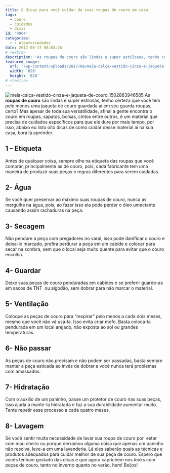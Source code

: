 ```yaml
---
title: 8 dicas para você cuidar de suas roupas de couro em casa
tags:
  - couro
  - cuidados
  - dicas
id: '4964'
categories:
  - - Aleatoriedades
date: 2017-08-17 08:03:26
# <extra>
description: 'As roupas de couro são lindas e super estilosas, tenho certeza que você tem pelo menos uma jaqueta de couro guardada aí em seu guarda roupas, certo? Mas apesar de toda sua versatilidade, afinal a gente encontra o couro em roupas, sapatos, bolsas, cintos entre outros, é um material que precisa de cuidados específicos para que ele dure por mais tempo, por isso, abaixo eu listo oito dicas de como cuidar desse material ai na sua casa, bora lá aprender. 1 – Etiqueta Antes de qualquer coisa, sempre olhe na etiqueta das roupas que você comprar, principalmente as de couro, pois, cada fabricante tem uma maneira de produzir suas peças e regras diferentes para serem cuidadas. 2- Água Se você quer preservar ao máximo suas roupas de couro, nunca as mergulhe na água, pois, ao fazer isso ela pode perder &hellip;'
featured_image: 
  url: '/wp-content/uploads/2017/08/meia-calça-vestido-cinza-e-jaqueta-de-couro_1502883946585.jpg'
  width: '828'
  height: '828'
# </extra>
---
```


![meia-calça-vestido-cinza-e-jaqueta-de-couro_1502883946585](/wp-content/uploads/2017/08/meia-calça-vestido-cinza-e-jaqueta-de-couro_1502883946585.jpg) As **roupas de couro** são lindas e super estilosas, tenho certeza que você tem pelo menos uma jaqueta de couro guardada aí em seu guarda roupas, certo? Mas apesar de toda sua versatilidade, afinal a gente encontra o couro em roupas, sapatos, bolsas, cintos entre outros, é um material que precisa de cuidados específicos para que ele dure por mais tempo, por isso, abaixo eu listo oito dicas de como cuidar desse material ai na sua casa, bora lá aprender.

## **1 –** Etiqueta

Antes de qualquer coisa, sempre olhe na etiqueta das roupas que você comprar, principalmente as de couro, pois, cada fabricante tem uma maneira de produzir suas peças e regras diferentes para serem cuidadas.

## 2- Água

Se você quer preservar ao máximo suas roupas de couro, nunca as mergulhe na água, pois, ao fazer isso ela pode perder o óleo umectante causando assim rachaduras na peça.

## 3- Secagem

Não pendure a peça com pregadores no varal, isso pode danificar o couro e deixa-lo marcado, prefira perdurar a peça em um cabide e colocar para secar na sombra, sem que o local seja muito quente para evitar que o couro encolha.

## 4- Guardar

Deixe suas peças de couro penduradas em cabides e se preferir guarde-as em sacos de TNT  ou algodão, sem dobrar para não marcar o material.

## 5- Ventilação

Coloque as peças de couro para “respirar” pelo menos a cada dois meses, mesmo que você não vá usá-la. Isso evita criar mofo. Basta coloca-la pendurada em um local arejado, não exposta ao sol ou grandes temperaturas.

## 6- Não passar

As peças de couro não precisam e não podem ser passadas, basta sempre manter a peça esticada ao invés de dobrar e você nunca terá problemas com amassados.

## 7- Hidratação

Com o auxilio de um paninho, passe um protetor de couro nas suas peças, isso ajuda a mante-la hidratada e faz a sua durabilidade aumentar muito. Tente repetir esse processo a cada quatro meses.

## 8- Lavagem

Se você sentir muita necessidade de lavar sua roupa de couro por  estar com mau cheiro ou porque derramou alguma coisa que apenas um paninho não resolva, leve-a em uma lavanderia. Lá eles saberão quais as técnicas e produtos adequados para cuidar melhor de sua peça de couro. Espero que vocês tenham gostado das dicas e que agora caprichem nos looks com peças de couro, tanto no inverno quanto no verão, hem! Beijos!

